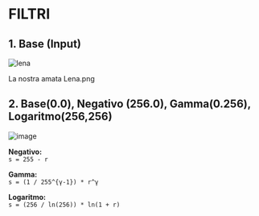 # FILTRI

## 1. Base (Input)

![lena](https://github.com/user-attachments/assets/e74c0ccb-eb8c-4c40-bf55-f436f46e60e6)

La nostra amata Lena.png 

## 2. Base(0.0), Negativo (256.0), Gamma(0.256), Logaritmo(256,256)

![image](https://github.com/user-attachments/assets/03674e34-82c0-4e82-adb0-e1bc1491d4d5)

**Negativo:**  
`s = 255 - r`

**Gamma:**  
`s = (1 / 255^{γ-1}) * r^γ`

**Logaritmo:**  
`s = (256 / ln(256)) * ln(1 + r)`
